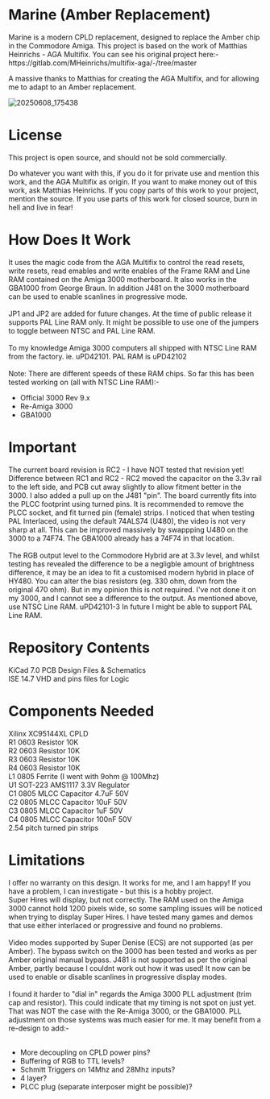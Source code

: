 <h1>Marine (Amber Replacement)</h1>
Marine is a modern CPLD replacement, designed to replace the Amber chip in the Commodore Amiga.
This project is based on the work of Matthias Heinrichs - AGA Multifix.
You can see his original project here:- https://gitlab.com/MHeinrichs/multifix-aga/-/tree/master

A massive thanks to Matthias for creating the AGA Multifix, and for allowing me to adapt to an Amber replacement.

![20250608_175438](https://github.com/user-attachments/assets/77b75f60-ae52-479e-ad04-98aac9ea0a00)

<h1>License</h1>
This project is open source, and should not be sold commercially.

Do whatever you want with this, if you do it for private use and mention this work, and the AGA Multifix as origin.
If you want to make money out of this work, ask Matthias Heinrichs.
If you copy parts of this work to your project, mention the source.
If you use parts of this work for closed source, burn in hell and live in fear!

<h1>How Does It Work</h1>
It uses the magic code from the AGA Multifix to control the read resets, write resets, read emables and write enables of the Frame RAM and Line RAM contained on the Amiga 3000 motherboard.  It also works in the GBA1000 from George Braun.
In addition J481 on the 3000 motherboard can be used to enable scanlines in progressive mode.<br><br>
JP1 and JP2 are added for future changes.   At the time of public release it supports PAL Line RAM only.  It might be possible to use one of the jumpers to toggle between NTSC and PAL Line RAM.<br><br>   To my knowledge Amiga 3000 computers all shipped with NTSC Line RAM from the factory.  ie. uPD42101.   PAL RAM is uPD42102<br><br>
Note: There are different speeds of these RAM chips.  So far this has been tested working on (all with NTSC Line RAM):-<br>
<ul>
<li>Official 3000 Rev 9.x</li>
<li>Re-Amiga 3000</li>
<li>GBA1000</li>
</ul>
<h1>Important</h1>
The current board revision is RC2 - I have NOT tested that revision yet!  Difference between RC1 and RC2 - RC2 moved the capacitor on the 3.3v rail to the left side, and PCB cut away slightly to allow fitment better in the 3000.  I also added a pull up on the J481 "pin".
The board currently fits into the PLCC footprint using turned pins.   It is recommended to remove the PLCC socket, and fit turned pin (female) strips.
I noticed that when testing PAL Interlaced, using the default 74ALS74 (U480), the video is not very sharp at all.  This can be improved massively by swappping U480 on the 3000 to a 74F74.  The GBA1000 already has a 74F74 in that location.
<br><br>
The RGB output level to the Commodore Hybrid are at 3.3v level, and whilst testing has revealed the difference to be a negligble amount of brightness difference, it may be an idea to fit a customised modern hybrid in place of HY480.
You can alter the bias resistors (eg. 330 ohm, down from the original 470 ohm).  But in my opinion this is not required.  I've not done it on my 3000, and I cannot see a difference to the output.
As mentioned above, use NTSC Line RAM. uPD42101-3
In future I might be able to support PAL Line RAM.

<h1>Repository Contents</h1>
KiCad 7.0 PCB Design Files & Schematics
<br>
ISE 14.7 VHD and pins files for Logic

<h1>Components Needed</h1>
Xilinx XC95144XL CPLD<br>
R1  0603 Resistor 10K<br>
R2  0603 Resistor 10K<br>
R3  0603 Resistor 10K<br>
R4  0603 Resistor 10K<br>
L1  0805 Ferrite (I went with 9ohm @ 100Mhz)<br>
U1  SOT-223 AMS1117 3.3V Regulator<br>
C1  0805 MLCC Capacitor 4.7uF 50V<br>
C2  0805 MLCC Capacitor 10uF  50V<br>
C3  0805 MLCC Capacitor 1uF   50V<br>
C4  0805 MLCC Capacitor 100nF 50V<br>
2.54 pitch turned pin strips<br>

<h1>Limitations</h1>
I offer no warranty on this design.  It works for me, and I am happy!
If you have a problem, I can investigate - but this is a hobby project.<br>
Super Hires will display, but not correctly.  The RAM used on the Amiga 3000 cannot hold 1200 pixels wide, so some sampling issues will be noticed when trying to display Super Hires.
I have tested many games and demos that use either interlaced or progressive and found no problems.<br><br>
Video modes supported by Super Denise (ECS) are not supported (as per Amber).
The bypass switch on the 3000 has been tested and works as per Amber original manual bypass.
J481 is not supported as per the original Amber, partly because I couldnt work out how it was used!  It now can be used to enable or disable scanlines in progressive display modes.<br><br>
I found it harder to "dial in" regards the Amiga 3000 PLL adjustment (trim cap and resistor).  This could indicate that my timing is not spot on just yet.  That was NOT the case with the Re-Amiga 3000, or the GBA1000.  PLL adjustment on those systems was much easier for me.  It may benefit from a re-design to add:-<br>
<br>
<ul>
<li>More decoupling on CPLD power pins?</li>
<li>Buffering of RGB to TTL levels?</li>
<li>Schmitt Triggers on 14Mhz and 28Mhz inputs?</li>
<li>4 layer?</li>
<li>PLCC plug (separate interposer might be possible)?</li>
</ul>

